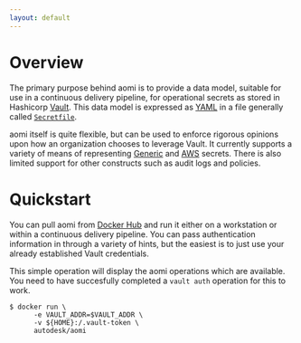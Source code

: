 ```yaml
---
layout: default
---
```


# Overview

The primary purpose behind aomi is to provide a data model, suitable for use in a continuous delivery pipeline, for operational secrets as stored in Hashicorp [Vault](https://www.vaultproject.io/). This data model is expressed as [YAML](http://www.yaml.org/) in a file generally called [`Secretfile`](/secretfile).

aomi itself is quite flexible, but can be used to enforce rigorous opinions upon how an organization chooses to leverage Vault. It currently supports a variety of means of representing [Generic](https://www.terraform.io/docs/providers/vault/r/generic_secret.html) and [AWS](https://www.vaultproject.io/docs/secrets/aws/index.html) secrets. There is also limited support for other constructs such as audit logs and policies.

# Quickstart

You can pull aomi from [Docker Hub](https://hub.docker.com/r/autodesk/aomi/) and run it either on a workstation or within a continuous delivery pipeline. You can pass authentication information in through a variety of hints, but the easiest is to just use your already established Vault credentials.

This simple operation will display the aomi operations which are available. You need to have succesfully completed a `vault auth` operation for this to work.

```
$ docker run \
      -e VAULT_ADDR=$VAULT_ADDR \
      -v ${HOME}:/.vault-token \
      autodesk/aomi
```
